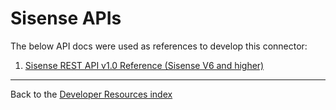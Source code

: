 # Sisense APIs

The below API docs were used as references to develop this connector:

1. [Sisense REST API v1.0 Reference (Sisense V6 and
   higher)](https://sisense.dev/reference/rest/v1.html)

---

Back to the [Developer Resources index](..)
